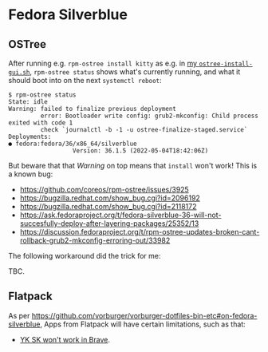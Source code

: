 # Fedora Silverblue

## OSTree

After running e.g. `rpm-ostree install kitty`
as e.g. in [my `ostree-install-gui.sh`](https://github.com/vorburger/vorburger-dotfiles-bin-etc/blob/master/ostree-install-gui.sh),
`rpm-ostree status` shows what's currently running, and what it should boot into on the next `systemctl reboot`:

    $ rpm-ostree status
    State: idle
    Warning: failed to finalize previous deployment
             error: Bootloader write config: grub2-mkconfig: Child process exited with code 1
             check `journalctl -b -1 -u ostree-finalize-staged.service`
    Deployments:
    ● fedora:fedora/36/x86_64/silverblue
                      Version: 36.1.5 (2022-05-04T18:42:06Z)

But beware that that _Warning_ on top means that `install` won't work!  This is a known bug:

* https://github.com/coreos/rpm-ostree/issues/3925
* https://bugzilla.redhat.com/show_bug.cgi?id=2096192
* https://bugzilla.redhat.com/show_bug.cgi?id=2118172
* https://ask.fedoraproject.org/t/fedora-silverblue-36-will-not-succesfully-deploy-after-layering-packages/25352/13
* https://discussion.fedoraproject.org/t/rpm-ostree-updates-broken-cant-rollback-grub2-mkconfig-erroring-out/33982

The following workaround did the trick for me:

TBC.


## Flatpack

As per https://github.com/vorburger/vorburger-dotfiles-bin-etc#on-fedora-silverblue,
Apps from Flatpack will have certain limitations, such as that:

* [YK SK won't work in Brave](https://github.com/flathub/com.brave.Browser/issues/126).
